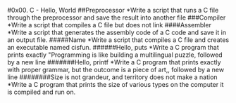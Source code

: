 #0x00. C - Hello, World
##Preprocessor
*Write a script that runs a C file through the preprocessor and save the result into another file
###Compiler
*Write a script that compiles a C file but does not link
####Assembler
*Write a script that generates the assembly code of a C code and save it in an output file.
#####Name
*Write a script that compiles a C file and creates an executable named cisfun.
######Hello, puts
*Write a C program that prints exactly "Programming is like building a multilingual puzzle, followed by a new line
#######Hello, printf
*Write a C program that prints exactly with proper grammar, but the outcome is a piece of art,, followed by a new line
########Size is not grandeur, and territory does not make a nation
*Write a C program that prints the size of various types on the computer it is compiled and run on.

